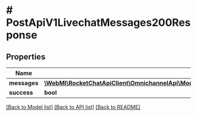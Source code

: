 # # PostApiV1LivechatMessages200Response

## Properties

Name | Type | Description | Notes
------------ | ------------- | ------------- | -------------
**messages** | [**\WebMI\RocketChatApiClient\OmnichannelApi\Model\PostApiV1LivechatMessages200ResponseMessagesInner[]**](PostApiV1LivechatMessages200ResponseMessagesInner.md) |  | [optional]
**success** | **bool** |  | [optional]

[[Back to Model list]](../../README.md#models) [[Back to API list]](../../README.md#endpoints) [[Back to README]](../../README.md)
